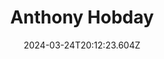 ---
title: Anthony Hobday
url: https://anthonyhobday.com
date: "2024-03-24T20:12:23.604Z"
collection:
  - Favourites
type: Collections
---